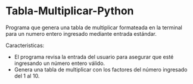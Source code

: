 # Tabla-Multiplicar-Python

Programa que genera una tabla de multiplicar formateada en la terminal para un numero entero
ingresado mediante entrada estándar.

Caracteristicas:

* El programa revisa la entrada del usuario para asegurar que esté ingresando un número entero válido.
* Genera una tabla de multiplicar con los factores del número ingresado del 1 al 10.
